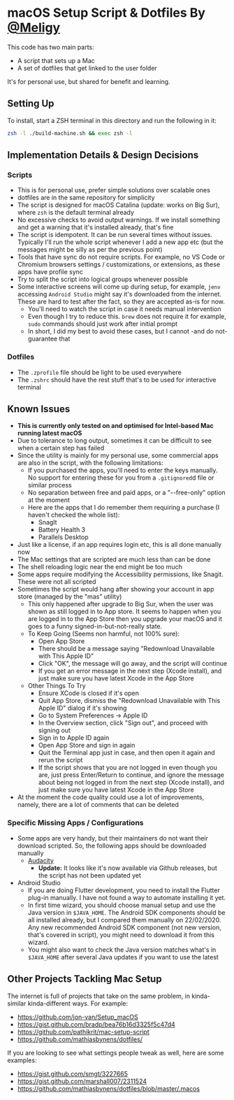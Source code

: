 # macOS Setup Script & Dotfiles By [@Meligy](https://twitter.com/meligy)

This code has two main parts:

- A script that sets up a Mac
- A set of dotfiles that get linked to the user folder

It's for personal use, but shared for benefit and learning.

## Setting Up

To install, start a ZSH terminal in this directory and run the following in it:

```zsh
zsh -l ./build-machine.sh && exec zsh -l
```

## Implementation Details & Design Decisions

### Scripts

- This is for personal use, prefer simple solutions over scalable ones
- dotfiles are in the same repository for simplicity
- The script is designed for macOS Catalina (update: works on Big Sur), where `zsh` is the default terminal already
- No excessive checks to avoid output warnings. If we install something and get a warning that it's installed already, that's fine
- The script is idempotent. It can be run several times without issues. Typically I'll run the whole script whenever I add a new app etc (but the messages might be silly as per the previous point)
- Tools that have sync do not require scripts. For example, no VS Code or Chromium browsers settings / customizations, or extensions, as these apps have profile sync
- Try to split the script into logical groups whenever possible
- Some interactive screens will come up during setup, for example, `jenv` accessing `Android Studio` might say it's downloaded from the internet. These are hard to test after the fact, so they are accepted as-is for now.
    - You'll need to watch the script in case it needs manual intervention
    - Even though I try to reduce this. `brew` does not require it for example, `sudo` commands should just work after initial prompt
    - In short, I did my best to avoid these cases, but I cannot -and do not- guarantee that

### Dotfiles
- The `.zprofile` file should be light to be used everywhere
- The `.zshrc` should have the rest stuff that's to be used for interactive terminal

## Known Issues

- **This is currently only tested on and optimised for Intel-based Mac running latest macOS**
- Due to tolerance to long output, sometimes it can be difficult to see when a certain step has failed
- Since the utility is mainly for my personal use, some commercial apps are also in the script, with the following limitations:
    - If you purchased the apps, you'll need to enter the keys manually. No support for entering these for you from a `.gitignored`d file or similar process
    - No separation between free and paid apps, or a "--free-only" option at the moment
    - Here are the apps that I do remember them requiring a purchase (I haven't checked the whole list):
        - SnagIt
        - Battery Health 3
        - Parallels Desktop
- Just like a license, if an app requires login etc, this is all done manually now
- The Mac settings that are scripted are much less than can be done
- The shell reloading logic near the end might be too much
- Some apps require modifying the Accessibility permissions, like Snagit. These were not all scripted
- Sometimes the script would hang after showing your account in app store (managed by the "mas" utility)
    - This only happened after upgrade to Big Sur, when the user was shown as still logged in to App store. It seems to happen when you are logged in to the App Store then you upgrade your macOS and it goes to a funny signed-in-but-not-really state.
    - To Keep Going (Seems non harmful, not 100% sure):
        - Open App Store
        - There should be a message saying "Redownload Unavailable with This Apple ID"
        - Click "OK", the message will go away, and the script will continue
        - If you get an error message in the next step (Xcode install), and just make sure you have latest Xcode in the App Store
    - Other Things To Try
        - Ensure XCode is closed if it's open
        - Quit App Store, dismiss the "Redownload Unavailable with This Apple ID" dialog if it's showing
        - Go to System Preferences -> Apple ID
        - In the Overview section, click "Sign out", and proceed with signing out
        - Sign in to Apple ID again
        - Open App Store and sign in again
        - Quit the Terminal app just in case, and then open it again and rerun the script
        - If the script shows that you are not logged in even though you are, just press Enter/Return to continue, and ignore the message about being not logged in from the next step (Xcode install), and just make sure you have latest Xcode in the App Store
        <!-- This also didn't help:
        - Go to System Preference, then Security & Privacy, then the Privacy tab, then from the left click "Developer Tools". Find the Terminal app in the list on the right and check its checkbox -->
- At the moment the code quality could use a lot of improvements, namely, there are a lot of comments that can be deleted

### Specific Missing Apps / Configurations

- Some apps are very handy, but their maintainers do not want their download scripted. So, the following apps should be downloaded manually
    - [Audacity](https://www.audacityteam.org/download/mac/)
        - **Update:** It looks like it's now available via Github releases, but the script has not been updated yet
- Android Studio
    - If you are doing Flutter development, you need to install the Flutter plug-in manually. I have not found a way to automate installing it yet.
    - In first time wizard, you should choose manual setup and use the Java version in `$JAVA_HOME`. The Android SDK components should be all installed already, but I compared them manually on 22/02/2020. Any new recommended Android SDK component (not new version, that's covered in script), you might need to download it from this wizard.
    - You might also want to check the Java version matches what's in `$JAVA_HOME` after several Java updates if you want to use the latest

## Other Projects Tackling Mac Setup

The internet is full of projects that take on the same problem, in kinda-similar kinda-different ways. For example:

- https://github.com/jon-van/Setup_macOS
- https://gist.github.com/bradp/bea76b16d3325f5c47d4
- https://github.com/pathikrit/mac-setup-script
- https://github.com/mathiasbynens/dotfiles/

If you are looking to see what settings people tweak as well, here are some examples:

- https://gist.github.com/smgt/3227665
- https://gist.github.com/marshall007/2311524
- https://github.com/mathiasbynens/dotfiles/blob/master/.macos
